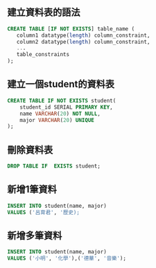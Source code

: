 ## 建立資料表的語法

```sql
CREATE TABLE [IF NOT EXISTS] table_name (
   column1 datatype(length) column_constraint,
   column2 datatype(length) column_constraint,
   ...
   table_constraints
);
```

## 建立一個student的資料表
```sql
CREATE TABLE IF NOT EXISTS student(
    student_id SERIAL PRIMARY KEY,
    name VARCHAR(20) NOT NULL,
    major VARCHAR(20) UNIQUE
);
```


## 刪除資料表
```sql
DROP TABLE IF  EXISTS student;
```

## 新增1筆資料
```sql
INSERT INTO student(name, major) 
VALUES ('呂育君', '歷史);

```


## 新增多筆資料
```sql
INSERT INTO student(name, major) 
VALUES ('小明', '化學'),('德華', '音樂');

```